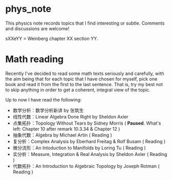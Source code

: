 # phys_note

This physics note records topics that I find interesting or subtle. Comments and discussions are welcome!

sXXeYY = Weinberg chapter XX section YY.



# Math reading

Recently I've decided to read some math texts seriously and carefully, with the aim being that for each topic that I have chosen for myself, pick one book and read it from the first to the last sentence. That is, try my best not to skip anything in order to get a coherent, integral view of the topic.

Up to now I have read the following:

+ 数学分析：数学分析新讲 by 张筑生
+ 线性代数：Linear Algebra Done Right by Sheldon Axler
+ 点集拓扑：Topology Without Tears by Sidney Morris ( **Paused**. What's left: Chapter 10 after remark 10.3.34 & Chapter 12 )
+ 抽象代数：Algebra by Michael Artin ( Reading )
+ 复分析：Complex Analysis by Eberhard Freitag & Rolf Busam ( Reading )
+ 微分流形：An Intoduction to Manifolds by Loring Tu ( Reading )
+ 实分析：Measure, Integration & Real Analysis by Sheldon Axler ( Reading )
+ 代数拓扑：An Introduction to Algebraic Topology by Joseph Rotman ( Reading )
